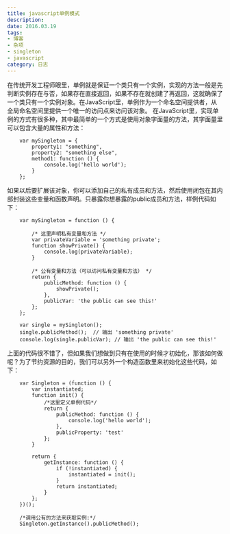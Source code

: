 ```yaml
---
title: javascript单例模式
description: 
date: 2016.03.19
tags:
- 博客
- 杂项
- singleton
- javascript
category: 日志
---
```

在传统开发工程师眼里，单例就是保证一个类只有一个实例，实现的方法一般是先判断实例存在与否，如果存在直接返回，如果不存在就创建了再返回，这就确保了一个类只有一个实例对象。在JavaScript里，单例作为一个命名空间提供者，从全局命名空间里提供一个唯一的访问点来访问该对象。
在JavaScript里，实现单例的方式有很多种，其中最简单的一个方式是使用对象字面量的方法，其字面量里可以包含大量的属性和方法：
        
        var mySingleton = {
            property1: "something",
            property2: "something else",
            method1: function () {
                console.log('hello world');
            }
        };

如果以后要扩展该对象，你可以添加自己的私有成员和方法，然后使用闭包在其内部封装这些变量和函数声明。只暴露你想暴露的public成员和方法，样例代码如下：

        var mySingleton = function () {

            /* 这里声明私有变量和方法 */
            var privateVariable = 'something private';
            function showPrivate() {
                console.log(privateVariable);
            }

            /* 公有变量和方法（可以访问私有变量和方法） */
            return {
                publicMethod: function () {
                    showPrivate();
                },
                publicVar: 'the public can see this!'
            };
        };

        var single = mySingleton();
        single.publicMethod();  // 输出 'something private'
        console.log(single.publicVar); // 输出 'the public can see this!'

上面的代码很不错了，但如果我们想做到只有在使用的时候才初始化，那该如何做呢？为了节约资源的目的，我们可以另外一个构造函数里来初始化这些代码，如下：

        var Singleton = (function () {
            var instantiated;
            function init() {
                /*这里定义单例代码*/
                return {
                    publicMethod: function () {
                        console.log('hello world');
                    },
                    publicProperty: 'test'
                };
            }

            return {
                getInstance: function () {
                    if (!instantiated) {
                        instantiated = init();
                    }
                    return instantiated;
                }
            };
        })();

        /*调用公有的方法来获取实例:*/
        Singleton.getInstance().publicMethod();

